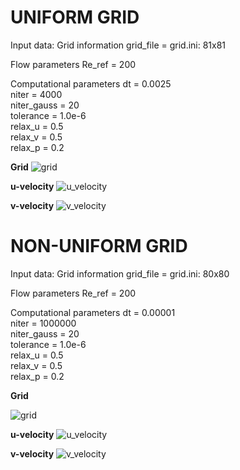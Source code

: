 <!DOCTYPE html>
<html>
<body>



<h1>UNIFORM GRID</h1>
 <p>
 Input data:
 Grid information
     grid_file = grid.ini: 81x81  
 
 Flow parameters
     Re_ref = 200         
 
 Computational parameters
     dt = 0.0025       
     niter = 4000        
     niter_gauss = 20          
     tolerance = 1.0e-6      
     relax_u = 0.5         
     relax_v = 0.5         
     relax_p = 0.2  
     </p>

**Grid**
![grid](https://github.com/user-attachments/assets/3a9465e3-da26-4601-8c6f-fcf5a55ffd2c)

**u-velocity**
![u_velocity](https://github.com/user-attachments/assets/fe04c502-a444-4ad2-aa31-05708f157584)

**v-velocity**
![v_velocity](https://github.com/user-attachments/assets/336c4aee-b8ec-4d01-bbf9-f484525aa636)



<h1>NON-UNIFORM GRID</h1>

 Input data:
 Grid information
     grid_file = grid.ini: 80x80  
 
 Flow parameters
     Re_ref = 200         
 
 Computational parameters
     dt = 0.00001     
     niter = 1000000     
     niter_gauss = 20          
     tolerance = 1.0e-6      
     relax_u = 0.5         
     relax_v = 0.5         
     relax_p = 0.2 

**Grid**

![grid](https://github.com/user-attachments/assets/f6951ed0-61a8-4a3f-a650-13da77cbca8a)

**u-velocity**
![u_velocity](https://github.com/user-attachments/assets/f16717cb-2194-427a-b1fe-ef2761622ac8)

**v-velocity**
![v_velocity](https://github.com/user-attachments/assets/a96179e3-ab33-4920-af22-749626a1dcc7)

</body>
</html>
